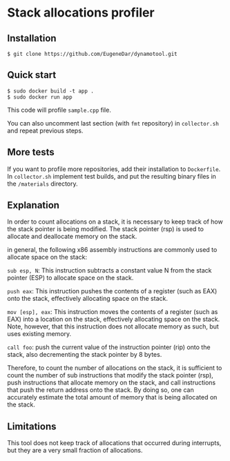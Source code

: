 # Stack allocations profiler

## Installation

    $ git clone https://github.com/EugeneDar/dynamotool.git

## Quick start

    $ sudo docker build -t app .
    $ sudo docker run app

This code will profile `sample.cpp` file.

You can also uncomment last section (with `fmt` repository) in `collector.sh` and repeat previous steps.

## More tests

If you want to profile more repositories, add their installation to `Dockerfile`. In `collector.sh` implement test builds, and put the resulting binary files in the `/materials` directory.

## Explanation

In order to count allocations on a stack, it is necessary to keep track of how the stack pointer is being modified. The stack pointer (rsp) is used to allocate and deallocate memory on the stack.

in general, the following x86 assembly instructions are commonly used to allocate space on the stack:

`sub esp, N`: This instruction subtracts a constant value N from the stack pointer (ESP) to allocate space on the stack.

`push eax`: This instruction pushes the contents of a register (such as EAX) onto the stack, effectively allocating space on the stack.

`mov [esp], eax`: This instruction moves the contents of a register (such as EAX) into a location on the stack, effectively allocating space on the stack. Note, however, that this instruction does not allocate memory as such, but uses existing memory.

`call foo`: push the current value of the instruction pointer (rip) onto the stack, also decrementing the stack pointer by 8 bytes.

Therefore, to count the number of allocations on the stack, it is sufficient to count the number of sub instructions that modify the stack pointer (rsp), push instructions that allocate memory on the stack, and call instructions that push the return address onto the stack. By doing so, one can accurately estimate the total amount of memory that is being allocated on the stack.

## Limitations

This tool does not keep track of allocations that occurred during interrupts, but they are a very small fraction of allocations.